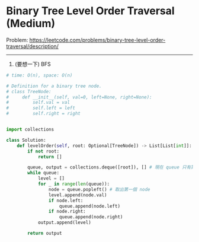 Binary Tree Level Order Traversal (Medium)
===

Problem: https://leetcode.com/problems/binary-tree-level-order-traversal/description/

---

1. (要想一下) BFS
```python
# time: O(n), space: O(n)

# Definition for a binary tree node.
# class TreeNode:
#     def __init__(self, val=0, left=None, right=None):
#         self.val = val
#         self.left = left
#         self.right = right


import collections

class Solution:
    def levelOrder(self, root: Optional[TreeNode]) -> List[List[int]]:
        if not root:
            return []

        queue, output = collections.deque([root]), [] # 現在 queue 只有第一個
        while queue:
            level = []
            for _ in range(len(queue)):
                node = queue.popleft() # 取出第一個 node
                level.append(node.val)
                if node.left:
                    queue.append(node.left)
                if node.right:
                    queue.append(node.right)
            output.append(level)

        return output
```        
        
